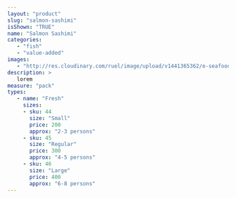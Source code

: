 ```yaml
---
layout: "product"
slug: "salmon-sashimi"
isShown: "TRUE"
name: "Salmon Sashimi"
categories:
   - "fish"
   - "value-added"
images:
   - "http://res.cloudinary.com/ruel/image/upload/v1441365362/e-seafoods/salmon-sashimi.jpg"
description: >
   lorem
measure: "pack"
types: 
   - name: "Fresh"
     sizes: 
     - sku: 44
       size: "Small"
       price: 200
       approx: "2-3 persons"
     - sku: 45
       size: "Regular"
       price: 300
       approx: "4-5 persons"
     - sku: 46
       size: "Large"
       price: 400
       approx: "6-8 persons"
---
```

